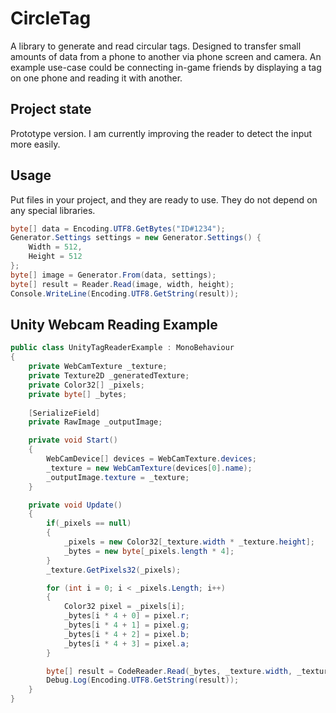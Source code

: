 # CircleTag
A library to generate and read circular tags. Designed to transfer small amounts of data from a phone to another via phone screen and camera. An example use-case could be connecting in-game friends by displaying a tag on one phone and reading it with another.
## Project state
Prototype version. I am currently improving the reader to detect the input more easily.
## Usage
Put files in your project, and they are ready to use. They do not depend on any special libraries.
```cs
byte[] data = Encoding.UTF8.GetBytes("ID#1234");
Generator.Settings settings = new Generator.Settings() {
    Width = 512,
    Height = 512
};
byte[] image = Generator.From(data, settings);
byte[] result = Reader.Read(image, width, height);
Console.WriteLine(Encoding.UTF8.GetString(result));
```
## Unity Webcam Reading Example
```cs
public class UnityTagReaderExample : MonoBehaviour
{
    private WebCamTexture _texture;
    private Texture2D _generatedTexture;
    private Color32[] _pixels;
    private byte[] _bytes;
    
    [SerializeField]
    private RawImage _outputImage;

    private void Start()
    {
        WebCamDevice[] devices = WebCamTexture.devices;
        _texture = new WebCamTexture(devices[0].name);
        _outputImage.texture = _texture;
    }

    private void Update()
    {
        if(_pixels == null)
        {
            _pixels = new Color32[_texture.width * _texture.height];
            _bytes = new byte[_pixels.length * 4];
        }
        _texture.GetPixels32(_pixels);

        for (int i = 0; i < _pixels.Length; i++)
        {
            Color32 pixel = _pixels[i];
            _bytes[i * 4 + 0] = pixel.r;
            _bytes[i * 4 + 1] = pixel.g;
            _bytes[i * 4 + 2] = pixel.b;
            _bytes[i * 4 + 3] = pixel.a;
        }

        byte[] result = CodeReader.Read(_bytes, _texture.width, _texture.height);
        Debug.Log(Encoding.UTF8.GetString(result));
    }
}
```
